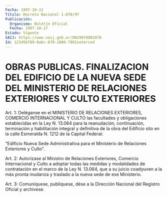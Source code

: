 ```yaml
---
Fecha: 1997-10-13
Título: Decreto Nacional 1.078/97
Publicación:
  Organismo: Boletín Oficial
  Fecha: 1997-10-17
Estado: Vigente
SAIJ: https://www.saij.gob.ar/DN19970001078
Id: 123456789-0abc-870-1000-7991soterced
---
```

# OBRAS PUBLICAS. FINALIZACION DEL EDIFICIO DE LA NUEVA SEDE DEL MINISTERIO DE RELACIONES EXTERIORES Y CULTO EXTERIORES

<a id="1"></a>
Art. 1:  Deléganse en el MINISTERIO DE RELACIONES EXTERIORES, COMERCIO  INTERNACIONAL  Y  CULTO  las  facultades  y  obligaciones establecidas en la Ley N. 13.064 para la reanudación, continuación, terminación y habilitación  integral  y  definitiva  de la obra del Edificio sito en la calle Esmeralda N. 1212 de la Capital  Federal:

"Edificio  Nueva    Sede   Administrativa  para  el  Ministerio  de Relaciones Exteriores y Culto".

<a id="2"></a>
Art. 2: Autorízase al Ministro  de Relaciones Exteriores, Comercio Internacional y Culto a adoptar todas  las medidas y modalidades de contratación en  el  marco de la Ley N. 13.064,  que  a  su  juicio coadyuven a la más pronta mudanza y traslado a la nueva sede de ese Ministerio.

<a id="3"></a>
Art. 3: Comuníquese, publíquese,  dése a la Dirección Nacional del Registro Oficial y archívese.